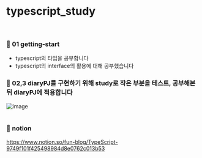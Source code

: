 # typescript_study
<br>

### 📕 01 getting-start 
- typescript의 타입을 공부합니다
- typescript의 interface의 활용에 대해 공부했습니다

### 📕 02,3 diaryPJ를 구현하기 위해 study로 작은 부분을 테스트, 공부해본 뒤 diaryPJ에 적용합니다 
![image](https://user-images.githubusercontent.com/85012454/225862684-6c42778d-95a8-479b-9127-64553d76e8d9.png)<br>
<br>

### 📕 notion
https://www.notion.so/fun-blog/TypeScript-9749f101f425498984d8e0762c013b53
